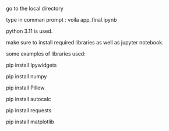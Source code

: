 go to the local directory

type in comman prompt : voila app_final.ipynb

python 3.11 is used. 

make sure to install required libraries as well as jupyter notebook.

some examples of libraries used:

pip install Ipywidgets

pip install numpy

pip install Pillow

pip install autocalc

pip install requests

pip install matplotlib

